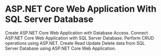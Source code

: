 # ASP.NET Core Web Application With SQL Server Database
Create ASP.NET Core Web Application with Database Access. Connect ASP.NET Core Web Application with SQL Server Database. Perform CRUD operations using ASP.NET. Create Read Update Delete data from SQL Server Database using ASP.NET Core Web Application. 
